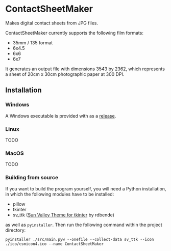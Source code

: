 # ContactSheetMaker
Makes digital contact sheets from JPG files.

ContactSheetMaker currently supports the following film formats:

- 35mm / 135 format
- 6x4.5
- 6x6
- 6x7

It generates an output file with dimensions 3543 by 2362, which represents a sheet of 20cm x 30cm photographic paper at 300 DPI.
## Installation
### Windows
A Windows executable is provided with as a [release](https://github.com/pierreabele/contactsheetmaker/releases).
### Linux
TODO
### MacOS
TODO
### Building from source
If you want to build the program yourself, you will need a Python installation, in which the following modules have to be installed:
- pillow
- tkinter
- sv_ttk ([Sun Valley Theme for tkinter](https://github.com/rdbende/Sun-Valley-ttk-theme) by rdbende)

as well as ``pyinstaller``. Then run the following command within the project directory:

```
pyinstaller ./src/main.pyw --onefile --collect-data sv_ttk --icon ./ico/csmicon4.ico --name ContactSheetMaker
```
